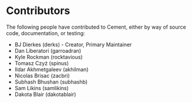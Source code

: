 # Contributors

The following people have contributed to Cement, either by way of source code,
documentation, or testing:

- BJ Dierkes (derks) - Creator, Primary Maintainer
- Dan Liberatori (garroadran)
- Kyle Rockman (rocktavious)
- Tomasz Czyż (spinus)
- Ildar Akhmetgaleev (akhilman)
- Nicolas Brisac (zacbri)
- Subhash Bhushan (subhashb)
- Sam Likins (samlikins)
- Dakota Blair (dakotablair)
